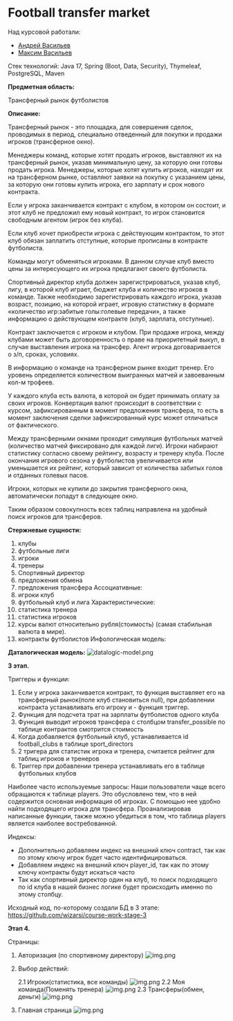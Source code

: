 # Football transfer market
Над курсовой работали:
* [Андрей Васильев](https://github.com/wizarsi)
* [Максим Васильев](https://github.com/bball30)

Стек технологий: Java 17, Spring (Boot, Data, Security), Thymeleaf, PostgreSQL, Maven

**Предметная область:**

Трансферный рынок футболистов

**Описание:**

Трансферный рынок - это площадка, для совершения сделок, проводимых в период, специально отведенный для покупки и продажи игроков (трансферное окно).


Менеджеры команд, которые хотят продать игроков, выставляют их на трансферный рынок, указав минимальную цену, за которую они готовы продать игрока. Менеджеры, которые хотят купить игроков, находят их на трансферном рынке, оставляют заявки на покупку с указанием цены, за которую они готовы купить игрока, его зарплату и срок нового контракта.


Если у игрока заканчивается контракт с клубом, в котором он состоит, и этот клуб не предложил ему новый контракт, то игрок становится свободным агентом (игрок без клуба).


Если клуб хочет приобрести игрока с действующим контрактом, то этот клуб обязан заплатить отступные, которые прописаны в контракте футболиста.


Команды могут обменяться игроками. В данном случае клуб вместо цены за интересующего их игрока предлагают своего футболиста.


Спортивный директор клуба должен зарегистрироваться, указав клуб, лигу, в которой клуб играет, бюджет клуба и количество игроков в команде. Также необходимо зарегистрировать каждого игрока, указав возраст, позицию, на которой играет, игровую статистику в формате «количество игр:забитые голы:голевые передачи», а также информацию о действующем контракте (клуб, зарплата, отступные).


Контракт заключается с игроком и клубом. При продаже игрока, между клубами может быть договоренность о праве на приоритетный выкуп, в случае выставления игрока на трансфер. Агент игрока договаривается о з/п, сроках, условиях.


В информацию о команде на трансферном рынке входит тренер. Его уровень определяется количеством выигранных матчей и завоеванным кол-м трофеев.


У каждого клуба есть валюта, в которой он будет принимать оплату за своих игроков. Конвертация валют происходит в соответствии с курсом, зафиксированным в момент предложения трансфера, то есть в момент заключения сделки зафиксированный курс может отличаться от фактического.


Между трансферными окнами проходит симуляция футбольных матчей (количество матчей фиксировано для каждой лиги). Игроки набирают статистику согласно своему рейтингу, возрасту и тренеру клуба. После окончания игрового сезона у футболистов увеличивается или уменьшается их рейтинг, который зависит от количества забитых голов и отданных голевых пасов.


Игроки, которых не купили до закрытия трансферного окна, автоматически попадут в следующее окно.


Таким образом совокупность всех таблиц направлена на удобный поиск игроков для трансферов.


**Стержневые сущности:**
1. клубы
2. футбольные лиги
3. игроки
4. тренеры
5. Спортивный директор
6. предложения обмена
7. предложения трансфера
   Ассоциативные:
1. игроки клуб
2. футбольный клуб и лига
   Характеристические:
1. статистика тренера
2. статистика игроков
3. курсы валют относительно рубля(стоимость) (самая стабильная валюта в мире).
4. контракты футболистов
   Инфологическая модель:


**Даталогическая модель:**
![datalogic-model.png](images/datalogic-model.png)

**3 этап.**

Триггеры и функции:
1. Если у игрока заканчивается контракт, то функция выставляет его на трансферный рынок(поле клуб становиться null), при добавлении контракта устанавливать его игроку и - функция триггер.
2. Функция для подсчета трат на зарплаты футболистов одного клуба
3. Функция выводит игроков трансфера с столбцом transfer_possible по таблице контрактов смотрится стоимость
4. Когда добавляется футбольный клуб, устанавливается id football_clubs в таблице sport_directors
5. 2 тригера для статистик игрока и тренера, считается рейтинг для таблиц игроков и тренеров
6. Триггер при добавлении тренера устанавливать его в таблице футбольных клубов


Наиболее часто используемые запросы:
Наши пользователи чаще всего обращаются к таблице players. Это обусловлено тем, что в ней содержится основная информация об игроках. С помощью нее удобно найти подходящего игрока для трансфера. Проанализировав написанные функции, также можно убедиться в том, что таблица players является наиболее востребованной.


Индексы:
* Дополнительно добавляем индекс на внешний ключ contract, так как по этому ключу игрок будет часто  идентифицироваться.
* Добавляем индекс на внешний ключ player_id, так как по этому ключу контракты будут искаться часто
* Так как спортивный директор один на клуб, то поиск подходящего по id клуба в нашей бизнес логике будет происходить именно по этому столбцу.


Исходный код, по-которому создали БД в 3 этапе: https://github.com/wizarsi/course-work-stage-3


**Этап 4.**


Страницы:
1. Авторизация (по спортивному директору)
![img.png](images/img_1.png)
2. Выбор действий:

      2.1 Игроки(статистика, все команды)
![img.png](images/img_2.png)
      2.2 Моя команда(Поменять тренера)
![img.png](images/img_3.png)
      2.3 Трансферы(обмен, деньги)
![img.png](images/img_4.png)
3. Главная страница
![img.png](images/main_page.png)